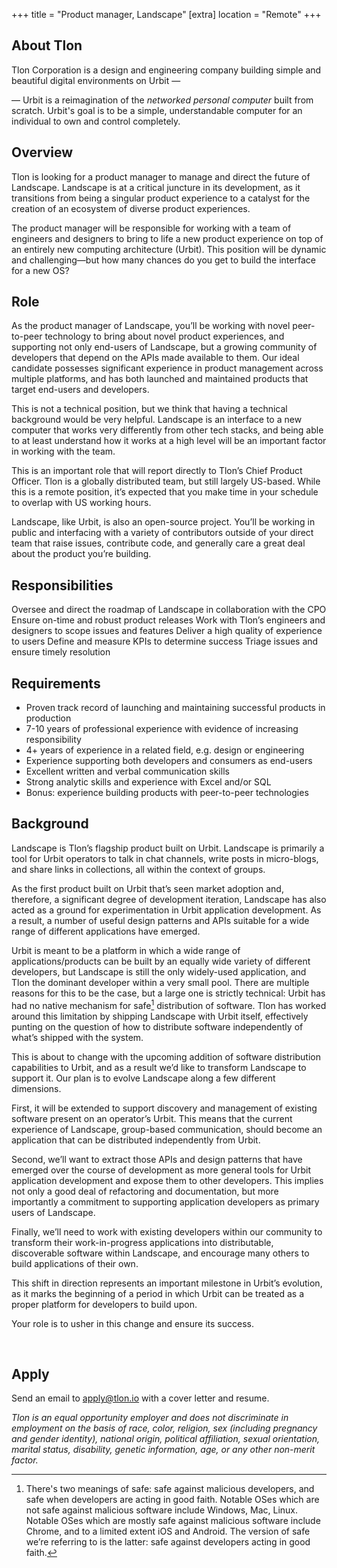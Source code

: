 +++
title = "Product manager, Landscape"
[extra]
location = "Remote"
+++

## About Tlon

Tlon Corporation is a design and engineering company building simple and beautiful digital environments on Urbit &mdash;

&mdash; Urbit is a reimagination of the *networked personal computer* built from scratch. Urbit's goal is to be a simple, understandable computer for an individual to own and control completely.

## Overview

Tlon is looking for a product manager to manage and direct the future of Landscape. Landscape is at a critical juncture in its development, as it transitions from being a singular product experience to a catalyst for the creation of an ecosystem of diverse product experiences.

The product manager will be responsible for working with a team of engineers and designers to bring to life a new product experience on top of an entirely new computing architecture (Urbit). This position will be dynamic and challenging—but how many chances do you get to build the interface for a new OS?

## Role

As the product manager of Landscape, you’ll be working with novel peer-to-peer technology to bring about novel product experiences, and supporting not only end-users of Landscape, but a growing community of developers that depend on the APIs made available to them. Our ideal candidate possesses significant experience in product management across multiple platforms, and has both launched and maintained products that target end-users and developers.

This is not a technical position, but we think that having a technical background would be very helpful. Landscape is an interface to a new computer that works very differently from other tech stacks, and being able to at least understand how it works at a high level will be an important factor in working with the team.

This is an important role that will report directly to Tlon’s Chief Product Officer. Tlon is a globally distributed team, but still largely US-based. While this is a remote position, it’s expected that you make time in your schedule to overlap with US working hours.

Landscape, like Urbit, is also an open-source project. You’ll be working in public and interfacing with a variety of contributors outside of your direct team that raise issues, contribute code, and generally care a great deal about the product you’re building.

## Responsibilities

Oversee and direct the roadmap of Landscape in collaboration with the CPO
Ensure on-time and robust product releases
Work with Tlon’s engineers and designers to scope issues and features
Deliver a high quality of experience to users
Define and measure KPIs to determine success
Triage issues and ensure timely resolution

## Requirements

- Proven track record of launching and maintaining successful products in production
- 7-10 years of professional experience with evidence of increasing responsibility
- 4+ years of experience in a related field, e.g. design or engineering
- Experience supporting both developers and consumers as end-users
- Excellent written and verbal communication skills
- Strong analytic skills and experience with Excel and/or SQL
- Bonus: experience building products with peer-to-peer technologies

## Background

Landscape is Tlon’s flagship product built on Urbit. Landscape is primarily a tool for Urbit operators to talk in chat channels, write posts in micro-blogs, and share links in collections, all within the context of groups.

As the first product built on Urbit that’s seen market adoption and, therefore, a significant degree of development iteration, Landscape has also acted as a ground for experimentation in Urbit application development. As a result, a number of useful design patterns and APIs suitable for a wide range of different applications have emerged.

Urbit is meant to be a platform in which a wide range of applications/products can be built by an equally wide variety of different developers, but Landscape is still the only widely-used application, and Tlon the dominant developer within a very small pool. There are multiple reasons for this to be the case, but a large one is strictly technical: Urbit has had no native mechanism for safe[^1] distribution of software. Tlon has worked around this limitation by shipping Landscape with Urbit itself, effectively punting on the question of how to distribute software independently of what’s shipped with the system.

This is about to change with the upcoming addition of software distribution capabilities to Urbit, and as a result we’d like to transform Landscape to support it. Our plan is to evolve Landscape along a few different dimensions.

First, it will be extended to support discovery and management of existing software present on an operator’s Urbit. This means that the current experience of Landscape, group-based communication, should become an application that can be distributed independently from Urbit.

Second, we’ll want to extract those APIs and design patterns that have emerged over the course of development as more general tools for Urbit application development and expose them to other developers. This implies not only a good deal of refactoring and documentation, but more importantly a commitment to supporting application developers as primary users of Landscape.

Finally, we’ll need to work with existing developers within our community to transform their work-in-progress applications into distributable, discoverable software within Landscape, and encourage many others to build applications of their own.

This shift in direction represents an important milestone in Urbit’s evolution, as it marks the beginning of a period in which Urbit can be treated as a proper platform for developers to build upon.

Your role is to usher in this change and ensure its success.

[^1]: There's two meanings of safe: safe against malicious developers, and safe when developers are acting in good faith. Notable OSes which are not safe against malicious software include Windows, Mac, Linux. Notable OSes which are mostly safe against malicious software include Chrome, and to a limited extent iOS and Android. The version of safe we’re referring to is the latter: safe against developers acting in good faith.

<br>

## Apply

Send an email to [apply@tlon.io](mailto:apply@tlon.io) with a cover letter and resume.

*Tlon is an equal opportunity employer and does not discriminate in employment on the basis of race, color, religion, sex (including pregnancy and gender identity), national origin, political affiliation, sexual orientation, marital status, disability, genetic information, age, or any other non-merit factor.*
